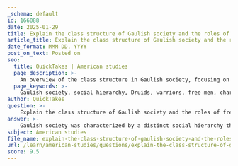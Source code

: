 ```yaml
---
_schema: default
id: 166088
date: 2025-01-29
title: Explain the class structure of Gaulish society and the roles of free men and warriors.
article_title: Explain the class structure of Gaulish society and the roles of free men and warriors.
date_format: MMM DD, YYYY
post_on_text: Posted on
seo:
  title: QuickTakes | American studies
  page_description: >-
    An overview of the class structure in Gaulish society, focusing on the roles of Druids, warriors, free men, charioteers, commoners, and slaves, as well as the significance of military success and social dynamics.
  page_keywords: >-
    Gaulish society, social hierarchy, Druids, warriors, free men, charioteers, commoners, slaves, military roles, cultural customs, social structure, warfare, prestige, honor
author: QuickTakes
question: >-
    Explain the class structure of Gaulish society and the roles of free men and warriors.
answer: >-
    Gaulish society was characterized by a distinct social hierarchy that influenced various aspects of life, including warfare, religious practices, and cultural customs. The class structure can be broadly divided into several key groups, each with specific roles and responsibilities.\n\n### Social Hierarchy\n\n1. **Druids**: At the top of the social hierarchy were the Druids, who held significant influence over both spiritual and social matters. They were not only religious leaders but also advisors to chieftains and warriors, providing counsel on governance, diplomacy, and warfare. Their role extended beyond religious ceremonies to include education and the preservation of knowledge.\n\n2. **Warriors**: Below the Druids were the elite warriors, who were often from noble families. These individuals were responsible for leading military campaigns and engaging in combat. Their status was often tied to their success in battle, and they gained prestige through victories, which were celebrated in songs and tales. The ability to lead a warband and achieve military success was crucial for maintaining and enhancing their social standing.\n\n3. **Charioteers and Free Men**: Charioteers, who were often free men from the poorer classes, played a vital role in Gaulish warfare. They operated two-horse chariots that allowed for swift movement on the battlefield, enabling warriors to launch attacks from a distance. This reflects a social structure where roles in warfare were assigned based on class, with charioteers serving as support for the elite warriors. Free men could also serve as shield-bearers and foot soldiers, contributing to the overall military efforts.\n\n4. **Commoners and Slaves**: At the bottom of the social hierarchy were commoners and slaves. Commoners engaged in agriculture and trade, while slaves were often captured during warfare or born into servitude. Their roles were primarily labor-oriented, and they had limited rights within the social structure.\n\n### Roles of Free Men and Warriors\n\n- **Free Men**: Free men in Gaulish society had the opportunity to participate in warfare, particularly as charioteers or foot soldiers. Their involvement in military campaigns allowed them to gain status and potentially rise within the social hierarchy, especially if they demonstrated bravery and skill in battle. The mobility provided by chariots was crucial for these free men, as it enabled them to engage effectively in warfare.\n\n- **Warriors**: Warriors were the elite fighters who engaged directly in combat. They were often well-equipped and trained, and their success in battle was a source of honor and prestige. The warrior class was celebrated in Gaulish culture, and their achievements were integral to the social fabric of society. The ability to boast about victories and lead successful campaigns was essential for maintaining their status.\n\nIn summary, Gaulish society was structured around a clear hierarchy, with distinct roles for Druids, warriors, charioteers, and commoners. The interplay between these classes, particularly in the context of warfare, shaped the cultural and social dynamics of the Gauls, emphasizing the importance of honor, reputation, and military success.
subject: American studies
file_name: explain-the-class-structure-of-gaulish-society-and-the-roles-of-free-men-and-warriors.md
url: /learn/american-studies/questions/explain-the-class-structure-of-gaulish-society-and-the-roles-of-free-men-and-warriors
score: 9.5
---
```


&nbsp;